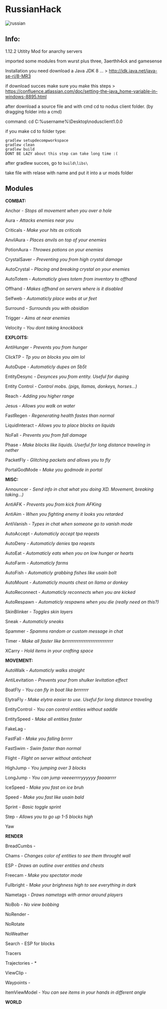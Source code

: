 # RussianHack
![russian](https://user-images.githubusercontent.com/95481870/147355361-0134b7c6-5a60-4d14-8cab-b7870ba33b7f.png)

**Info:**
---------------------------------------------------------------------------------------------------------------------------------------------------------------------------------
1.12.2 Utitity Mod for anarchy servers

imported some modules from wurst plus three, 3aerthh4ck and gamesense

Installation
you need download a Java JDK 8 ... > http://jdk.java.net/java-se-ri/8-MR3

if download succes make sure you make this steps > https://confluence.atlassian.com/doc/setting-the-java_home-variable-in-windows-8895.html

after download a source file and with cmd cd to nodus client folder. (by dragging folder into a cmd)

command: cd C:\%username%\Desktop\nodusclient1.0.0

if you make cd to folder type:
```
gradlew setupdecompworkspace
gradlew clean
gradlew build
DONT BE LAZY about this step can take long time :(
```
after gradlew succes, go to ```build\libs\```

take file with relase with name and put it into a ur mods folder

**Modules**
---------------------------------------------------------------------------------------------------------------------------------------------------------------------------------
**COMBAT:**

Anchor - *Stops all movement when you over a hole*

Aura - *Attacks enemies near you*

Criticals - *Make your hits as criticals*

AnvilAura - *Places anvils on top of your enemies*

PotionAura - *Throwes potions on your enemies*

CrystalSaver - *Preventing you from high crystal damage*

AutoCrystal - *Placing and breaking crystal on your enemies*

AutoTotem - *Automaticly gives totem from inventory to offhand*

Offhand - *Makes offhand on servers where is it disabled*

Selfweb - *Automaticly place webs at ur feet*

Surround - *Surrounds you with obsidian*

Trigger - *Aims at near enemies*

Velocity - *You dont taking knockback*

**EXPLOITS:**

AntiHunger - *Prevents you from hunger*

ClickTP - *Tp you on blocks you aim lol*

AutoDupe - *Automaticly dupes on 5b5t*

EntityDesync - *Desynces you from entity. Useful for duping*

Entity Control - *Control mobs. (pigs, llamas, donkeys, horses...)*

Reach - *Adding you higher range*

Jesus - *Allows you walk on water*

FastRegen - *Regenerating health fastes than normal*

LiquidInteract - *Allows you to place blocks on liquids*

NoFall - *Prevents you from fall damage*

Phase - *Make blocks like liquids. Userful for long distance traveling in nether*

PacketFly - *Glitching packets and allows you to fly*

PortalGodMode - *Make you godmode in portal*

**MISC:**

Announcer - *Send info in chat what you doing XD. Movement, breaking taking...)*

AntiAFK - *Prevents you from kick from AFKing*

AntiAim - *When you fighting enemy it looks you retarded*

AntiVanish - *Types in chat when someone go to vanish mode*

AutoAccept - *Automaticly accept tpa reqests*

AutoDeny - *Automaticly denies tpa reqests*

AutoEat - *Automaticly eats when you on low hunger or hearts*

AutoFarm - *Automaticly farms*

AutoFish - *Automaticly grabbing fishes like usain bolt*

AutoMount - *Automaticly mounts chest on llama or donkey*

AutoReconnect - *Automaticly reconnects when you are kicked*

AutoRespawn - *Automaticly respawns when you die (really need on this?)*

SkinBlinker - *Toggles skin layers*

Sneak - *Automaticly sneaks*

Spammer - *Spamms random or custom message in chat*

Timer - *Make all faster like brrrrrrrrrrrrrrrrrrrrrrrrrrrr*

XCarry - *Hold items in your crafting space*

**MOVEMENT:**

AutoWalk - *Automaticly walks straight*

AntiLevitation - *Prevents your from shulker levitation effect*

BoatFly - *You can fly in boat like brrrrrrr*

ElytraFly - *Make elytra easier to use. Useful for long distance traveling*

EntityControl - *You can control entities without saddle*

EntitySpeed - *Make all entities faster*

FakeLag - 

FastFall - *Make you falling brrrrr*

FastSwim - *Swim faster than normal*

Flight - *Flight on server without anticheat*

HighJump - *You jumping over 3 blocks*

LongJump - *You can jump veeeerrrryyyyyy faaaarrrr*

IceSpeed - *Make you fast on ice bruh*

Speed - *Make you fast like usain bald*

Sprint - *Basic toggle sprint*

Step - *Allows you to go up 1-5 blocks high*

Yaw

**RENDER**

BreadCumbs -

Chams - *Changes color of entities to see them throught wall*

ESP - *Draws an outline over entities and chests*

Freecam - *Make you spectator mode*

Fullbright - *Make your brighness high to see everything in dark*

Nametags - *Draws nametags with armor around players*

NoBob - *No view bobbing*

NoRender -

NoRotate

NoWeather

Search - ESP for blocks

Tracers

Trajectories - *

ViewClip -

Waypoints -

ItemViewModel - *You can see items in your hands in different angle*

**WORLD**

